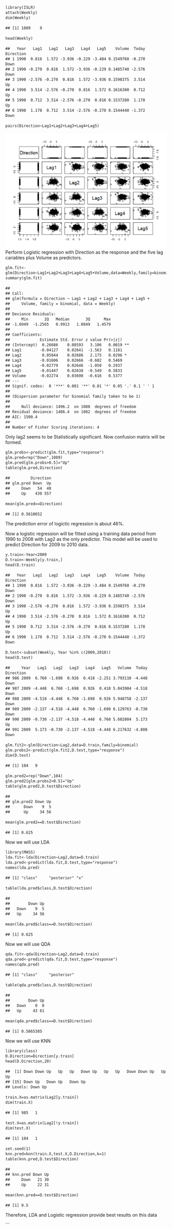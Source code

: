     library(ISLR)
    attach(Weekly)
    dim(Weekly)

    ## [1] 1089    9

    head(Weekly)

    ##   Year   Lag1   Lag2   Lag3   Lag4   Lag5    Volume  Today Direction
    ## 1 1990  0.816  1.572 -3.936 -0.229 -3.484 0.1549760 -0.270      Down
    ## 2 1990 -0.270  0.816  1.572 -3.936 -0.229 0.1485740 -2.576      Down
    ## 3 1990 -2.576 -0.270  0.816  1.572 -3.936 0.1598375  3.514        Up
    ## 4 1990  3.514 -2.576 -0.270  0.816  1.572 0.1616300  0.712        Up
    ## 5 1990  0.712  3.514 -2.576 -0.270  0.816 0.1537280  1.178        Up
    ## 6 1990  1.178  0.712  3.514 -2.576 -0.270 0.1544440 -1.372      Down

    pairs(Direction~Lag1+Lag2+Lag3+Lag4+Lag5)

![](Smarketweekly_classification_files/figure-markdown_strict/unnamed-chunk-1-1.png)
Perform Logistic regression with Direction as the response and the five
lag cariables plus Volume as predictors.

    glm.fit<-glm(Direction~Lag1+Lag2+Lag3+Lag4+Lag5+Volume,data=Weekly,family=binomial)
    summary(glm.fit)

    ## 
    ## Call:
    ## glm(formula = Direction ~ Lag1 + Lag2 + Lag3 + Lag4 + Lag5 + 
    ##     Volume, family = binomial, data = Weekly)
    ## 
    ## Deviance Residuals: 
    ##     Min       1Q   Median       3Q      Max  
    ## -1.6949  -1.2565   0.9913   1.0849   1.4579  
    ## 
    ## Coefficients:
    ##             Estimate Std. Error z value Pr(>|z|)   
    ## (Intercept)  0.26686    0.08593   3.106   0.0019 **
    ## Lag1        -0.04127    0.02641  -1.563   0.1181   
    ## Lag2         0.05844    0.02686   2.175   0.0296 * 
    ## Lag3        -0.01606    0.02666  -0.602   0.5469   
    ## Lag4        -0.02779    0.02646  -1.050   0.2937   
    ## Lag5        -0.01447    0.02638  -0.549   0.5833   
    ## Volume      -0.02274    0.03690  -0.616   0.5377   
    ## ---
    ## Signif. codes:  0 '***' 0.001 '**' 0.01 '*' 0.05 '.' 0.1 ' ' 1
    ## 
    ## (Dispersion parameter for binomial family taken to be 1)
    ## 
    ##     Null deviance: 1496.2  on 1088  degrees of freedom
    ## Residual deviance: 1486.4  on 1082  degrees of freedom
    ## AIC: 1500.4
    ## 
    ## Number of Fisher Scoring iterations: 4

Only lag2 seems to be Statistically significant. Now confusion matrix
will be formed.

    glm.probs<-predict(glm.fit,type="response")
    glm.pred=rep("Down",1089)
    glm.pred[glm.probs>0.5]="Up"
    table(glm.pred,Direction)

    ##         Direction
    ## glm.pred Down  Up
    ##     Down   54  48
    ##     Up    430 557

    mean(glm.pred==Direction)

    ## [1] 0.5610652

The prediction error of logictic regression is about 46%.

Now a logistic regression will be fitted using a training data period
from 1990 to 2008 with Lag2 as the only predictor. This model will be
used to predict Direction for 2009 to 2010 data.

    y.train<-Year<2009
    D.train<-Weekly[y.train,]
    head(D.train)

    ##   Year   Lag1   Lag2   Lag3   Lag4   Lag5    Volume  Today Direction
    ## 1 1990  0.816  1.572 -3.936 -0.229 -3.484 0.1549760 -0.270      Down
    ## 2 1990 -0.270  0.816  1.572 -3.936 -0.229 0.1485740 -2.576      Down
    ## 3 1990 -2.576 -0.270  0.816  1.572 -3.936 0.1598375  3.514        Up
    ## 4 1990  3.514 -2.576 -0.270  0.816  1.572 0.1616300  0.712        Up
    ## 5 1990  0.712  3.514 -2.576 -0.270  0.816 0.1537280  1.178        Up
    ## 6 1990  1.178  0.712  3.514 -2.576 -0.270 0.1544440 -1.372      Down

    D.test<-subset(Weekly, Year %in% c(2009,2010))
    head(D.test)

    ##     Year   Lag1   Lag2   Lag3   Lag4   Lag5   Volume  Today Direction
    ## 986 2009  6.760 -1.698  0.926  0.418 -2.251 3.793110 -4.448      Down
    ## 987 2009 -4.448  6.760 -1.698  0.926  0.418 5.043904 -4.518      Down
    ## 988 2009 -4.518 -4.448  6.760 -1.698  0.926 5.948758 -2.137      Down
    ## 989 2009 -2.137 -4.518 -4.448  6.760 -1.698 6.129763 -0.730      Down
    ## 990 2009 -0.730 -2.137 -4.518 -4.448  6.760 5.602004  5.173        Up
    ## 991 2009  5.173 -0.730 -2.137 -4.518 -4.448 6.217632 -4.808      Down

    glm.fit2<-glm(Direction~Lag2,data=D.train,family=binomial)
    glm.probs2<-predict(glm.fit2,D.test,type="response")
    dim(D.test)

    ## [1] 104   9

    glm.pred2=rep("Down",104)
    glm.pred2[glm.probs2>0.5]="Up"
    table(glm.pred2,D.test$Direction)

    ##          
    ## glm.pred2 Down Up
    ##      Down    9  5
    ##      Up     34 56

    mean(glm.pred2==D.test$Direction)

    ## [1] 0.625

Now we will use LDA

    library(MASS)
    lda.fit<-lda(Direction~Lag2,data=D.train)
    lda.pred<-predict(lda.fit,D.test,type="response")
    names(lda.pred)

    ## [1] "class"     "posterior" "x"

    table(lda.pred$class,D.test$Direction)

    ##       
    ##        Down Up
    ##   Down    9  5
    ##   Up     34 56

    mean(lda.pred$class==D.test$Direction)

    ## [1] 0.625

Now we will use QDA

    qda.fit<-qda(Direction~Lag2,data=D.train)
    qda.pred<-predict(qda.fit,D.test,type="response")
    names(qda.pred)

    ## [1] "class"     "posterior"

    table(qda.pred$class,D.test$Direction)

    ##       
    ##        Down Up
    ##   Down    0  0
    ##   Up     43 61

    mean(qda.pred$class==D.test$Direction)

    ## [1] 0.5865385

Now we will use KNN

    library(class)
    D.Direction=Direction[y.train]
    head(D.Direction,20)

    ##  [1] Down Down Up   Up   Up   Down Up   Up   Up   Down Down Up   Up   Up  
    ## [15] Down Up   Down Up   Down Up  
    ## Levels: Down Up

    train.X=as.matrix(Lag2[y.train])
    dim(train.X)

    ## [1] 985   1

    test.X=as.matrix(Lag2[!y.train])
    dim(test.X)

    ## [1] 104   1

    set.seed(1)
    knn.pred=knn(train.X,test.X,D.Direction,k=1)
    table(knn.pred,D.test$Direction)

    ##         
    ## knn.pred Down Up
    ##     Down   21 30
    ##     Up     22 31

    mean(knn.pred==D.test$Direction)

    ## [1] 0.5

Therefore, LDA and Logistic regression provide best results on this data

\`\`\`

